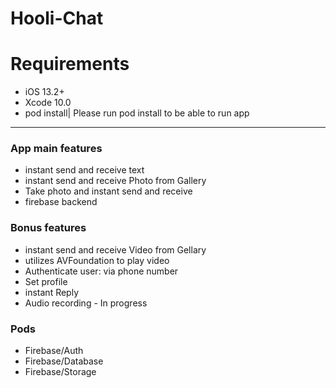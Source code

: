 # Hooli-Chat


<h1>Requirements</h1>

<ul>
  <li>iOS 13.2+</li>
  <li>Xcode 10.0</li>
  <li>pod install| Please run pod install to be able to run app<l/i>
</ul>

<hr>

<h3>App main features</h3>
<ul>
        <li>instant send and receive text</li>
        <li>instant send and receive Photo from Gallery</li>
        <li>Take photo and instant send and receive</li>
        <li>firebase backend</li>
    </ul>

<h3>Bonus features</h3>
    <ul>
        <li>instant send and receive Video from Gellary</li>
        <li>utilizes AVFoundation to play video</li>
        <li>Authenticate user: via phone number</li>
        <li>Set profile</li>
        <li>instant Reply</li>
        <li>Audio recording - In progress </li>
    </ul>
    
<h3>Pods</h3>
    <ul>
        <li>Firebase/Auth</li>
        <li>Firebase/Database</li>
        <li>Firebase/Storage</li>
    </ul>
    

